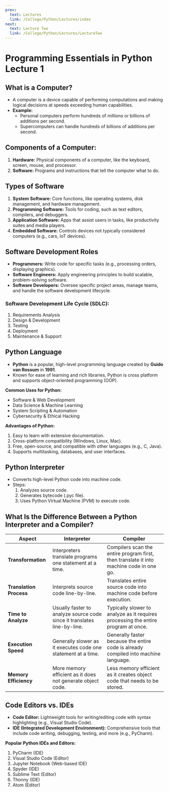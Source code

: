 ```yaml
---
prev:
  text: Lectures
  link: /College/Python/Lectures/index
next:
  text: Lecture Two
  link: /College/Python/Lectures/LectureTwo
---
```


# Programming Essentials in Python Lecture 1

## What is a Computer?

- A computer is a device capable of performing computations and making logical decisions at speeds exceeding human capabilities.
- **Example:**
  - Personal computers perform hundreds of millions or billions of additions per second.
  - Supercomputers can handle hundreds of billions of additions per second.

## Components of a Computer:

1. **Hardware:** Physical components of a computer, like the keyboard, screen, mouse, and processor.
2. **Software:** Programs and instructions that tell the computer what to do.

## Types of Software

1. **System Software:** Core functions, like operating systems, disk management, and hardware management.
2. **Programming Software:** Tools for coding, such as text editors, compilers, and debuggers.
3. **Application Software:** Apps that assist users in tasks, like productivity suites and media players.
4. **Embedded Software:** Controls devices not typically considered computers (e.g., cars, IoT devices).

## Software Development Roles

- **Programmers:** Write code for specific tasks (e.g., processing orders, displaying graphics).
- **Software Engineers:** Apply engineering principles to build scalable, problem-solving software.
- **Software Developers:** Oversee specific project areas, manage teams, and handle the software development lifecycle.

### Software Development Life Cycle (SDLC):

1. Requirements Analysis
2. Design & Development
3. Testing
4. Deployment
5. Maintenance & Support

## Python Language

- **Python** is a popular, high-level programming language created by **Guido van Rossum** in **1991**.
- Known for ease of learning and rich libraries, Python is cross platform and supports object-oriented programming (OOP).

**Common Uses for Python:**

- Software & Web Development
- Data Science & Machine Learning
- System Scripting & Automation
- Cybersecurity & Ethical Hacking

**Advantages of Python:**

1. Easy to learn with extensive documentation.
2. Cross-platform compatibility (Windows, Linux, Mac).
3. Free, open-source, and compatible with other languages (e.g., C, Java).
4. Supports multitasking, databases, and user interfaces.

## Python Interpreter

- Converts high-level Python code into machine code.
- Steps:
  1. Analyzes source code.
  2. Generates bytecode (.pyc file).
  3. Uses Python Virtual Machine (PVM) to execute code.

## What Is the Difference Between a Python Interpreter and a Compiler?

| Aspect                  | Interpreter                                                             | Compiler                                                                                |
| ----------------------- | ----------------------------------------------------------------------- | --------------------------------------------------------------------------------------- |
| **Transformation**      | Interpreters translate programs one statement at a time.                | Compilers scan the entire program first, then translate it into machine code in one go. |
| **Translation Process** | Interprets source code line-by-line.                                    | Translates entire source code into machine code before execution.                       |
| **Time to Analyze**     | Usually faster to analyze source code since it translates line-by-line. | Typically slower to analyze as it requires processing the entire program at once.       |
| **Execution Speed**     | Generally slower as it executes code one statement at a time.           | Generally faster because the entire code is already compiled into machine language.     |
| **Memory Efficiency**   | More memory efficient as it does not generate object code.              | Less memory efficient as it creates object code that needs to be stored.                |

## Code Editors vs. IDEs

- **Code Editor:** Lightweight tools for writing/editing code with syntax highlighting (e.g., Visual Studio Code).
- **IDE (Integrated Development Environment):** Comprehensive tools that include code writing, debugging, testing, and more (e.g., PyCharm).

**Popular Python IDEs and Editors:**

1. PyCharm (IDE)
2. Visual Studio Code (Editor)
3. Jupyter Notebook (Web-based IDE)
4. Spyder (IDE)
5. Sublime Text (Editor)
6. Thonny (IDE)
7. Atom (Editor)
